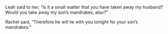 Leah said to her, “Is it a small matter that you have taken away my husband? Would you take away my son’s mandrakes, also?”

Rachel said, “Therefore he will lie with you tonight for your son’s mandrakes.”